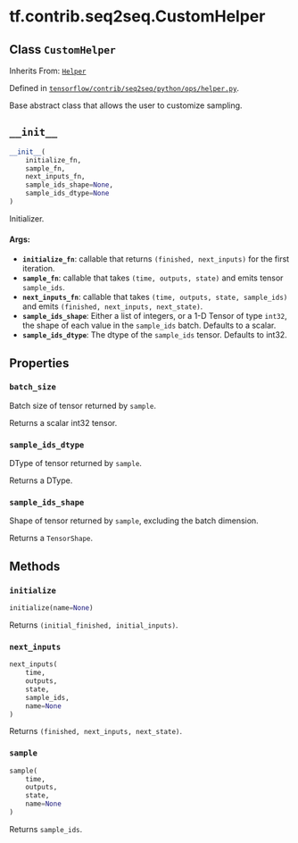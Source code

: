 <div itemscope itemtype="http://developers.google.com/ReferenceObject">
<meta itemprop="name" content="tf.contrib.seq2seq.CustomHelper" />
<meta itemprop="path" content="Stable" />
<meta itemprop="property" content="batch_size"/>
<meta itemprop="property" content="sample_ids_dtype"/>
<meta itemprop="property" content="sample_ids_shape"/>
<meta itemprop="property" content="__init__"/>
<meta itemprop="property" content="initialize"/>
<meta itemprop="property" content="next_inputs"/>
<meta itemprop="property" content="sample"/>
</div>

# tf.contrib.seq2seq.CustomHelper

## Class `CustomHelper`

Inherits From: [`Helper`](../../../tf/contrib/seq2seq/Helper.md)



Defined in [`tensorflow/contrib/seq2seq/python/ops/helper.py`](/code/stable/tensorflow/contrib/seq2seq/python/ops/helper.py).

Base abstract class that allows the user to customize sampling.

<h2 id="__init__"><code>__init__</code></h2>

``` python
__init__(
    initialize_fn,
    sample_fn,
    next_inputs_fn,
    sample_ids_shape=None,
    sample_ids_dtype=None
)
```

Initializer.

#### Args:

* <b>`initialize_fn`</b>: callable that returns `(finished, next_inputs)`
    for the first iteration.
* <b>`sample_fn`</b>: callable that takes `(time, outputs, state)`
    and emits tensor `sample_ids`.
* <b>`next_inputs_fn`</b>: callable that takes `(time, outputs, state, sample_ids)`
    and emits `(finished, next_inputs, next_state)`.
* <b>`sample_ids_shape`</b>: Either a list of integers, or a 1-D Tensor of type
    `int32`, the shape of each value in the `sample_ids` batch. Defaults to
    a scalar.
* <b>`sample_ids_dtype`</b>: The dtype of the `sample_ids` tensor. Defaults to int32.



## Properties

<h3 id="batch_size"><code>batch_size</code></h3>

Batch size of tensor returned by `sample`.

Returns a scalar int32 tensor.

<h3 id="sample_ids_dtype"><code>sample_ids_dtype</code></h3>

DType of tensor returned by `sample`.

Returns a DType.

<h3 id="sample_ids_shape"><code>sample_ids_shape</code></h3>

Shape of tensor returned by `sample`, excluding the batch dimension.

Returns a `TensorShape`.



## Methods

<h3 id="initialize"><code>initialize</code></h3>

``` python
initialize(name=None)
```

Returns `(initial_finished, initial_inputs)`.

<h3 id="next_inputs"><code>next_inputs</code></h3>

``` python
next_inputs(
    time,
    outputs,
    state,
    sample_ids,
    name=None
)
```

Returns `(finished, next_inputs, next_state)`.

<h3 id="sample"><code>sample</code></h3>

``` python
sample(
    time,
    outputs,
    state,
    name=None
)
```

Returns `sample_ids`.




